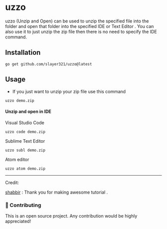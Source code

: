 
# uzzo

uzzo (Unzip and Open) can be used to unzip the specified
		   file into the folder and open that folder into the specified IDE or Text Editor . You can also use it to just unzip the zip file then there is no need to specify the IDE command.

## Installation

```
go get github.com/slayer321/uzzo@latest
```

## Usage

- If you just want to unzip your zip file use this command

```
uzzo demo.zip
```

#### Unzip and open in IDE

Visual Studio Code

```
uzzo code demo.zip
```
Sublime Text Editor

```
uzzo subl demo.zip
```
Atom editor

```
uzzo atom demo.zip
```

---

Credit:

[shabbir](https://github.com/shabbirdwd53) : Thank you for making awesome tutorial .

### :raised_hands: Contributing

This is an open source project. Any contribution would be highly appreciated!
